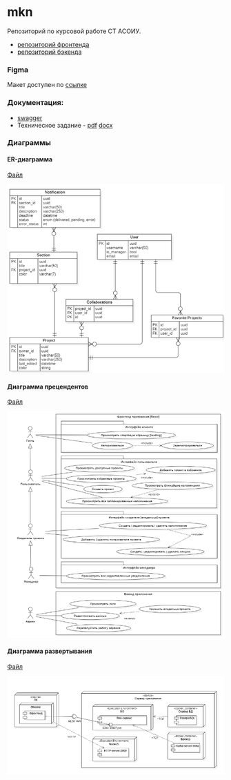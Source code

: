 # mkn

Репозиторий по курсовой работе СТ АСОИУ.

- [репозиторий фронтенда](https://github.com/pvrtss/mkn-frontend)
- [репозиторий бэкенда](https://github.com/vvjke314/mkn-backend)

### Figma

Макет доступен по [ссылке](https://www.figma.com/file/vyFT6WPGsmnSiZVdOWZkRq/MKN?node-id=0-1&t=Tmr3X1z1IiqiEFyA-0)

### Документация:

- [swagger](https://github.com/vvjke314/mkn/tree/main/docs/swagger/swagger.json)
- Техническое задание - [pdf](https://github.com/vvjke314/mkn/tree/main/docs/tech-spec/TZ_Zaycev_Eremihin_Abramov.pdf) [docx](https://github.com/vvjke314/mkn/tree/main/docs/tech-spec/TZ_Zaycev_Eremihin_Abramov.docx)

### Диаграммы

#### ER-диаграмма

[Файл](/docs/diagrams/er.mdj)

![ER-диаграмма](/docs/diagrams/er.png)

#### Диаграмма прецендентов

[Файл](/docs/diagrams/usecase.mdj)

![Диаграмма прецендентов](/docs/diagrams/usecase.png)

#### Диаграмма развертывания

[Файл](/docs/diagrams/deploy.mdj)

![Диаграмма развертывания](/docs/diagrams/deploy.png)
